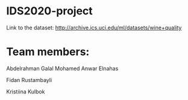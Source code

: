 # IDS2020-project

Link to the dataset: http://archive.ics.uci.edu/ml/datasets/wine+quality

# Team members: 

Abdelrahman Galal Mohamed Anwar Elnahas

Fidan Rustambayli

Kristiina Kulbok


